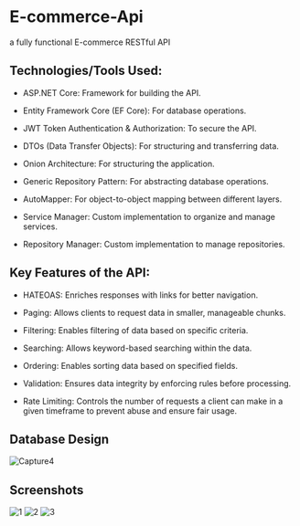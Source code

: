 # E-commerce-Api
a fully functional E-commerce RESTful API

## Technologies/Tools Used:
- ASP.NET Core: Framework for building the API.

- Entity Framework Core (EF Core): For database operations.

- JWT Token Authentication & Authorization: To secure the API.

- DTOs (Data Transfer Objects): For structuring and transferring data.

- Onion Architecture: For structuring the application.

- Generic Repository Pattern: For abstracting database operations.

- AutoMapper: For object-to-object mapping between different layers.

- Service Manager: Custom implementation to organize and manage services.

- Repository Manager: Custom implementation to manage repositories.

## Key Features of the API:
- HATEOAS: Enriches responses with links for better navigation.

- Paging: Allows clients to request data in smaller, manageable chunks.

- Filtering: Enables filtering of data based on specific criteria.

- Searching: Allows keyword-based searching within the data.

- Ordering: Enables sorting data based on specified fields.

- Validation: Ensures data integrity by enforcing rules before processing.

- Rate Limiting: Controls the number of requests a client can make in a given timeframe to prevent abuse and ensure fair usage.

## Database Design
![Capture4](https://github.com/user-attachments/assets/5296aaa8-f0f0-4fd3-b850-fe0745525b2b)


## Screenshots
![1](https://github.com/user-attachments/assets/9a73adea-d4a4-4699-8dbc-d3e1ed395820)
![2](https://github.com/user-attachments/assets/106b439a-1f62-4efd-be51-b821dd5ad527)
![3](https://github.com/user-attachments/assets/65a410d7-0398-49b1-94be-b5bd48b6a8c6)


